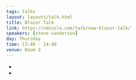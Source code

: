 ```yaml
---
tags: talks
layout: layouts/talk.html
title: Blazor Talk
link: https://ndcoslo.com/talk/new-blazor-talk/
speakers: [steve-sanderson]
day: Thursday
time: 13:40 - 14:40
venue: Room 3
---
```

-

-